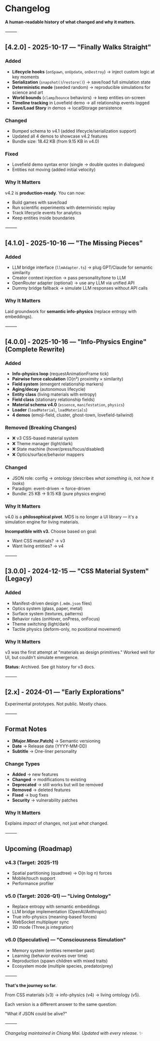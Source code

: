 # Changelog

**A human-readable history of what changed and why it matters.**

⸻

## [4.2.0] - 2025-10-17 — "Finally Walks Straight"

### Added
- **Lifecycle hooks** (`onSpawn`, `onUpdate`, `onDestroy`) → inject custom logic at key moments
- **Serialization** (`snapshot()`/`restore()`) → save/load full simulation state
- **Deterministic mode** (seeded random) → reproducible simulations for science and art
- **World bounds** (`clamp`/`bounce` behaviors) → keep entities on-screen
- **Timeline tracking** in Lovefield demo → all relationship events logged
- **Save/Load Story** in demos → localStorage persistence

### Changed
- Bumped schema to v4.1 (added lifecycle/serialization support)
- Updated all 4 demos to showcase v4.2 features
- Bundle size: 18.42 KB (from 9.15 KB in v4.0)

### Fixed
- Lovefield demo syntax error (single → double quotes in dialogues)
- Entities not moving (added initial velocity)

### Why It Matters
v4.2 is **production-ready**. You can now:
- Build games with save/load
- Run scientific experiments with deterministic replay
- Track lifecycle events for analytics
- Keep entities inside boundaries

⸻

## [4.1.0] - 2025-10-16 — "The Missing Pieces"

### Added
- LLM bridge interface (`llmAdapter.ts`) → plug GPT/Claude for semantic similarity
- Creator context injection → pass personality/tone to LLM
- OpenRouter adapter (optional) → use any LLM via unified API
- Dummy bridge fallback → simulate LLM responses without API calls

### Why It Matters
Laid groundwork for **semantic info-physics** (replace entropy with embeddings).

⸻

## [4.0.0] - 2025-10-16 — "Info-Physics Engine" (Complete Rewrite)

### Added
- **Info-physics loop** (requestAnimationFrame tick)
- **Pairwise force calculation** (O(n²) proximity × similarity)
- **Field system** (emergent relationship markers)
- **Aging/decay** (autonomous lifecycle)
- **Entity class** (living materials with entropy)
- **Field class** (stationary relationship fields)
- **Material schema v4.0** (`essence`, `manifestation`, `physics`)
- **Loader** (`loadMaterial`, `loadMaterials`)
- **4 demos** (emoji-field, cluster, ghost-town, lovefield-tailwind)

### Removed (Breaking Changes)
- ❌ v3 CSS-based material system
- ❌ Theme manager (light/dark)
- ❌ State machine (hover/press/focus/disabled)
- ❌ Optics/surface/behavior mappers

### Changed
- JSON role: config → ontology (describes *what something is*, not *how it looks*)
- Paradigm: event-driven → force-driven
- Bundle: 25 KB → 9.15 KB (pure physics engine)

### Why It Matters
v4.0 is a **philosophical pivot**. MDS is no longer a UI library — it's a simulation engine for living materials.

**Incompatible with v3.** Choose based on goal:
- Want CSS materials? → v3
- Want living entities? → v4

⸻

## [3.0.0] - 2024-12-15 — "CSS Material System" (Legacy)

### Added
- Manifest-driven design (`.mdm.json` files)
- Optics system (glass, paper, metal)
- Surface system (textures, patterns)
- Behavior rules (onHover, onPress, onFocus)
- Theme switching (light/dark)
- Tactile physics (deform-only, no positional movement)

### Why It Matters
v3 was the first attempt at "materials as design primitives." Worked well for UI, but couldn't simulate emergence.

**Status:** Archived. See git history for v3 docs.

⸻

## [2.x] - 2024-01 — "Early Explorations"

Experimental prototypes. Not public. Mostly chaos.

⸻

## Format Notes

- **[Major.Minor.Patch]** → Semantic versioning
- **Date** → Release date (YYYY-MM-DD)
- **Subtitle** → One-liner personality

### Change Types
- **Added** → new features
- **Changed** → modifications to existing
- **Deprecated** → still works but will be removed
- **Removed** → deleted features
- **Fixed** → bug fixes
- **Security** → vulnerability patches

### Why It Matters
Explains *impact* of changes, not just *what* changed.

⸻

## Upcoming (Roadmap)

### v4.3 (Target: 2025-11)
- Spatial partitioning (quadtree) → O(n log n) forces
- Mobile/touch support
- Performance profiler

### v5.0 (Target: 2026-Q1) — "Living Ontology"
- Replace entropy with semantic embeddings
- LLM bridge implementation (OpenAI/Anthropic)
- True info-physics (meaning-based forces)
- WebSocket multiplayer sync
- 3D mode (Three.js integration)

### v6.0 (Speculative) — "Consciousness Simulation"
- Memory system (entities remember past)
- Learning (behavior evolves over time)
- Reproduction (spawn children with mixed traits)
- Ecosystem mode (multiple species, predator/prey)

⸻

**That's the journey so far.**

From CSS materials (v3) → info-physics (v4) → living ontology (v5).

Each version is a different answer to the same question:

"What if JSON could be alive?"

⸻

_Changelog maintained in Chiang Mai. Updated with every release._ ✨
